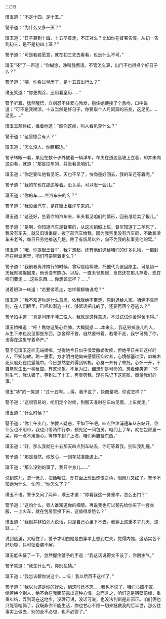     二〇四 

   璞玉道：“不是十四，是十五。”

   警予道：“为什么又多一天？”

   璞玉道：“日子算到十四，十五早晨走，不正对么？比如你在督署告假，从初一告到初三，是不是初四上班？”

   警予道：“可是我若愿意，就在初三先去看看，也没什么不可。”

   璞玉“呸”了一声道：“你糊涂，净叫我费话。不管怎么算，出门不也得择个好日子么？”

   警予道：“咦，你看过皇历了，是十五宜出行么？”

   璞玉笑道：“你更糊涂，还用看皇历……”

   警予听着，猛然醒悟，立刻忍不住爱心勃发，抱住她便接了个急吻，口中说道：“可不是我糊涂，十五当然是好日子，你要取个人月同圆的吉兆，这足见……足见……”

   璞玉玉颊绯红，推着他道：“瞧你这闹，叫人看见算什么？”

   警予道：“这里哪会有人？”

   璞玉道：“怎么没人，你瞧那边。”

   警予转眼一看，果见在数十步外放着一辆洋车，车夫在道边高坡上立着，却并未向这边看，就道：“那是拉车的，并没看见咱们。”

   璞玉道：“你定要叫他看见呀。天也不早了，快商量好回去，我的车还等着呢。”

   警予道：“我的车也在那边等着。没关系，可以迟一会儿。”

   璞玉道：“你的车……坐汽车来的么？”

   警予道：“我没坐汽车，是在街上雇洋车来的。”

   璞玉道：“这还好，坐着你的汽车来，车夫看见咱们的情形，回去准给卖了报儿。”

   警予道：“是啊，你知道汽车是督署的，从这次销假上班，督军知道丁二羊死了，我没有车夫，就又旧话重提，拨了部汽车给我。因为我宅里没有汽车房，不敢亵渎车夫老爷，每日只劳他接送几趟。除了有饭局以外，向不为我的私事劳他的驾。”

   璞玉道：“哦，你提起王督军，我才想起，还有他们送给咱们的许多礼物，一直封存在柳塘家里，咱们可要带着走么？”

   警予道：“我前者离津南行的时候，曾写信给柳塘，托他代为退回原主。可是隔一天我就被捉回来，他也没有照办。以后，一直未曾想起，当然还在那儿存着。现在咱们要走……这些东西……你想该怎样？……”

   说着眼珠一转道：“若要带着走，怎样跟柳塘说呢？”

   璞玉道：“我不知道你是什么意思，依我就绝不带走，原封退给人家。咱俩不告而别，在人们眼里，已经和潜逃一样，够留话把儿的了，还要再落个卷逃么？”

   警予拍手道：“真是同床不睡二性人，我就是这样意思，不过试试你舍得舍不得。”

   璞玉娇嗔道：“呸！瞧你这脏心烂肺，大概疑惑……本来么，我这穷掉底儿的人，从生下来也没见那些东西，怎舍得不要，自然要带着。若带不走，我宁可抛了你，也得在这里守着命产。”

   警予见璞玉这样无端娇嗔，觉得她今日似乎很爱撒娇发痴，但她平日并非这样的人，不知何故。略一思索，方才明白她向来感情压抑过甚，心境郁塞过深，似槁木死灰般处在绝望境中。今日忽然意外得到转机，心身一齐有了寄托，心怀一开，不自觉就生出一种反应。有这现象，不足为过，细想却是可怜的。想着便笑道：“你别生气，我认错了。等到过了十五，再责罚我，现在先记下这笔账，商量我们的事。”

   璞玉“哧”的一笑道：“过十五啊……得，我不说了，快商量吧，你说怎样？”

   警予道：“这很容易的，咱们定个时候，到那天准时在车站见面，上车就走。”

   璞玉道：“什么时候？”

   警予道：“你上午出门，怕教人疑惑，不如下午吧。四点钟津浦通车从东站开，你什么也不用带，我也只带两件行李，预先定一间包房。咱们上了车，就在包房里一呆，你一点不用操心。等转车到了上海，咱们再置备东西。”

   璞玉道：“好，那么我就在十五那天四点到车站去，你可等着我，别叫我乱撞。”

   警予道：“那是自然，你放心，一到车站准能遇上。”

   璞玉道：“那么没别的事了，我只空身儿……”

   说到这儿，忽一低头，把话咽住，却在面上现出愧恨之色，眼圈儿又红了。警予不知她为什么，忙问：“你怎么了？”

   璞玉不语。警予又问了两声，璞玉才道：“你看我这一身重孝，怎么出门？”

   警予道：“这怕什么，旁人谁知道你的细情。再说我也可以预先给你买下一套衣服，一上火车，就在包房里换下来，这值得发愁么？”

   璞玉道：“我倒并非怕旁人说话，只是自己心里下不去。我穿上这重孝才几天，这就……”

   说到这里，又咽住了。警予才明白她是由穿孝上想到亡夫，觉得内愧，这话实苦不好劝导，只可怔着装不解。

   璞玉低头怔了一下，忽然握住警予的手道：“我这话说得太不该了，你别生气。”

   警予笑道：“我生什么气，你别乱猜。”

   璞玉道：“我怎该跟你说这个……咳！我以后再不这样了。”

   警予道：“我以为这是你的好处，到这时还不忘……我也不说了，咱们心照不宣，倘若换个别人，绝不会在我面前露出这种心情。总而言之，咱们这是宿孽前缘，重重纠结，弄到现在这地步，没理可讲，没话可说，也没法判断是非邪正。咱们俩也只能管咱俩了，我既非你不能生活，你也甘心不顾一切来拯救我的后半世，那么往事实上做去，别的全不必想，也不必管了。”

